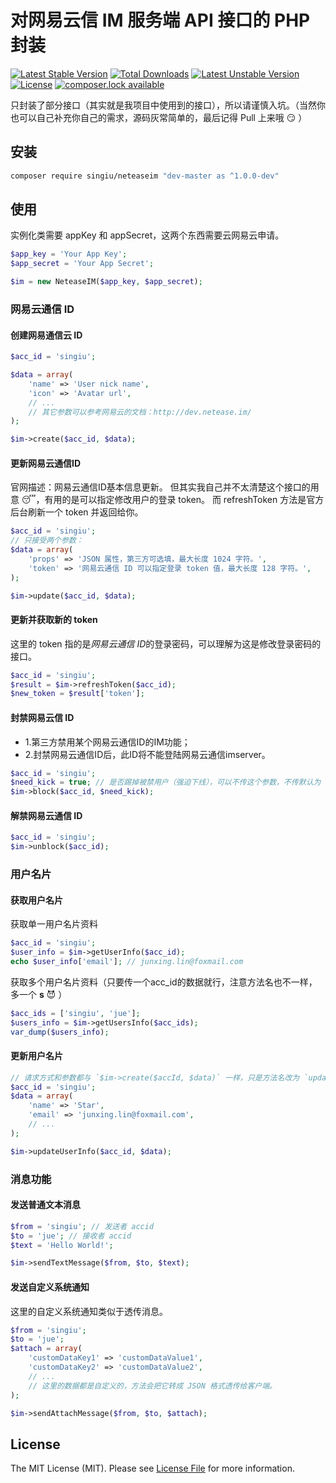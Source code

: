 # 对网易云信 IM 服务端 API 接口的 PHP 封装
[![Latest Stable Version](https://poser.pugx.org/singiu/neteaseim/v/stable)](https://packagist.org/packages/singiu/neteaseim)
[![Total Downloads](https://poser.pugx.org/singiu/neteaseim/downloads)](https://packagist.org/packages/singiu/neteaseim)
[![Latest Unstable Version](https://poser.pugx.org/singiu/neteaseim/v/unstable)](https://packagist.org/packages/singiu/neteaseim)
[![License](https://poser.pugx.org/singiu/neteaseim/license)](https://packagist.org/packages/singiu/neteaseim)
[![composer.lock available](https://poser.pugx.org/phpunit/phpunit/composerlock)](https://packagist.org/packages/phpunit/phpunit)

只封装了部分接口（其实就是我项目中使用到的接口），所以请谨慎入坑。（当然你也可以自己补充你自己的需求，源码灰常简单的，最后记得 Pull 上来哦 :smirk: ）

## 安装
```bash
composer require singiu/neteaseim "dev-master as ^1.0.0-dev"
```

## 使用
实例化类需要 appKey 和 appSecret，这两个东西需要云网易云申请。
```php
$app_key = 'Your App Key';
$app_secret = 'Your App Secret';

$im = new NeteaseIM($app_key, $app_secret);
```

### 网易云通信 ID
#### 创建网易通信云 ID
```php
$acc_id = 'singiu';

$data = array(
    'name' => 'User nick name',
    'icon' => 'Avatar url',
    // ...
    // 其它参数可以参考网易云的文档：http://dev.netease.im/
);

$im->create($acc_id, $data);
```
#### 更新网易云通信ID
官网描述：网易云通信ID基本信息更新。
但其实我自己并不太清楚这个接口的用意 :sleeping:，有用的是可以指定修改用户的登录 token。
而 refreshToken 方法是官方后台刷新一个 token 并返回给你。
```php
$acc_id = 'singiu';
// 只接受两个参数：
$data = array(
    'props' => 'JSON 属性，第三方可选填，最大长度 1024 字符。',
    'token' => '网易云通信 ID 可以指定登录 token 值，最大长度 128 字符。',
);

$im->update($acc_id, $data);
```

#### 更新并获取新的 token
这里的 token 指的是*网易云通信 ID*的登录密码，可以理解为这是修改登录密码的接口。
```php
$acc_id = 'singiu';
$result = $im->refreshToken($acc_id);
$new_token = $result['token'];
```

#### 封禁网易云信 ID
 - 1.第三方禁用某个网易云通信ID的IM功能；
 - 2.封禁网易云通信ID后，此ID将不能登陆网易云通信imserver。
```php
$acc_id = 'singiu';
$need_kick = true; // 是否踢掉被禁用户（强迫下线），可以不传这个参数，不传默认为 false。
$im->block($acc_id, $need_kick);
```

#### 解禁网易云通信 ID
```php
$acc_id = 'singiu';
$im->unblock($acc_id);
```

### 用户名片
#### 获取用户名片
获取单一用户名片资料
```php
$acc_id = 'singiu';
$user_info = $im->getUserInfo($acc_id);
echo $user_info['email']; // junxing.lin@foxmail.com
```
获取多个用户名片资料（只要传一个acc_id的数据就行，注意方法名也不一样，多一个 **s** :smiling_imp: ）
```php
$acc_ids = ['singiu', 'jue'];
$users_info = $im->getUsersInfo($acc_ids);
var_dump($users_info);
```

#### 更新用户名片
```php
// 请求方式和参数都与 `$im->create($accId, $data)` 一样，只是方法名改为 `updateUserInfo()`。
$acc_id = 'singiu';
$data = array(
    'name' => 'Star',
    'email' => 'junxing.lin@foxmail.com',
    // ...
);

$im->updateUserInfo($acc_id, $data);
```

### 消息功能
#### 发送普通文本消息
```php
$from = 'singiu'; // 发送者 accid
$to = 'jue'; // 接收者 accid
$text = 'Hello World!';

$im->sendTextMessage($from, $to, $text);
```

#### 发送自定义系统通知
这里的自定义系统通知类似于透传消息。
```php
$from = 'singiu';
$to = 'jue';
$attach = array(
    'customDataKey1' => 'customDataValue1',
    'customDataKey2' => 'customDataValue2',
    // ...
    // 这里的数据都是自定义的，方法会把它转成 JSON 格式透传给客户端。
);

$im->sendAttachMessage($from, $to, $attach);
```

## License
The MIT License (MIT). Please see [License File](LICENSE) for more information.